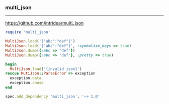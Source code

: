 ### multi_json
---
https://github.com/intridea/multi_json

```rb
require 'multi_json'

MultiJson.load('{"abc":"def"}')
MultiJson.load('{"abc":"def"}', :symbolize_keys => true)
MultiJson.dump({:abc => 'def'})
MultiJson.dump({:abc => 'def'}, :pretty => true)

begin
  MultiJson.load('{invalid json}')
rescue MutiJson::ParseError => exception
  exception.data
  exception.cause
end

spec.add_dependency 'multi_json', '~> 1.0'
```

```
```

```
```


